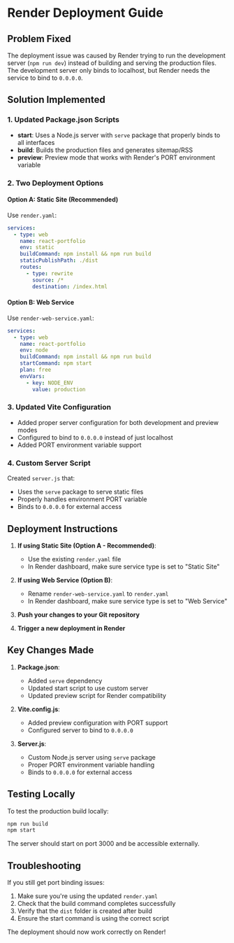# Render Deployment Guide

## Problem Fixed

The deployment issue was caused by Render trying to run the development server (`npm run dev`) instead of building and serving the production files. The development server only binds to localhost, but Render needs the service to bind to `0.0.0.0`.

## Solution Implemented

### 1. Updated Package.json Scripts

- **start**: Uses a Node.js server with `serve` package that properly binds to all interfaces
- **build**: Builds the production files and generates sitemap/RSS
- **preview**: Preview mode that works with Render's PORT environment variable

### 2. Two Deployment Options

#### Option A: Static Site (Recommended)

Use `render.yaml`:

```yaml
services:
  - type: web
    name: react-portfolio
    env: static
    buildCommand: npm install && npm run build
    staticPublishPath: ./dist
    routes:
      - type: rewrite
        source: /*
        destination: /index.html
```

#### Option B: Web Service

Use `render-web-service.yaml`:

```yaml
services:
  - type: web
    name: react-portfolio
    env: node
    buildCommand: npm install && npm run build
    startCommand: npm start
    plan: free
    envVars:
      - key: NODE_ENV
        value: production
```

### 3. Updated Vite Configuration

- Added proper server configuration for both development and preview modes
- Configured to bind to `0.0.0.0` instead of just localhost
- Added PORT environment variable support

### 4. Custom Server Script

Created `server.js` that:

- Uses the `serve` package to serve static files
- Properly handles environment PORT variable
- Binds to `0.0.0.0` for external access

## Deployment Instructions

1. **If using Static Site (Option A - Recommended)**:

   - Use the existing `render.yaml` file
   - In Render dashboard, make sure service type is set to "Static Site"

2. **If using Web Service (Option B)**:

   - Rename `render-web-service.yaml` to `render.yaml`
   - In Render dashboard, make sure service type is set to "Web Service"

3. **Push your changes to your Git repository**

4. **Trigger a new deployment in Render**

## Key Changes Made

1. **Package.json**:

   - Added `serve` dependency
   - Updated start script to use custom server
   - Updated preview script for Render compatibility

2. **Vite.config.js**:

   - Added preview configuration with PORT support
   - Configured server to bind to `0.0.0.0`

3. **Server.js**:
   - Custom Node.js server using `serve` package
   - Proper PORT environment variable handling
   - Binds to `0.0.0.0` for external access

## Testing Locally

To test the production build locally:

```bash
npm run build
npm start
```

The server should start on port 3000 and be accessible externally.

## Troubleshooting

If you still get port binding issues:

1. Make sure you're using the updated `render.yaml`
2. Check that the build command completes successfully
3. Verify that the `dist` folder is created after build
4. Ensure the start command is using the correct script

The deployment should now work correctly on Render!

